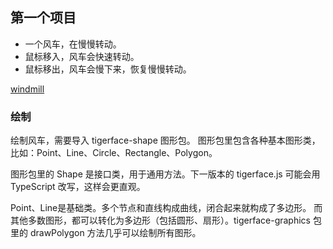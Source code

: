 ## 第一个项目

* 一个风车，在慢慢转动。
* 鼠标移入，风车会快速转动。
* 鼠标移出，风车会慢下来，恢复慢慢转动。

[windmill](https://tigerz.github.io/html/windmill.html "tigerface-embed:windmill")

### 绘制

绘制风车，需要导入 tigerface-shape 图形包。
图形包里包含各种基本图形类，比如：Point、Line、Circle、Rectangle、Polygon。

图形包里的 Shape 是接口类，用于通用方法。下一版本的 tigerface.js 可能会用
TypeScript 改写，这样会更直观。

Point、Line是基础类。多个节点和直线构成曲线，闭合起来就构成了多边形。
而其他多数图形，都可以转化为多边形（包括圆形、扇形）。tigerface-graphics 包里的
drawPolygon 方法几乎可以绘制所有图形。



